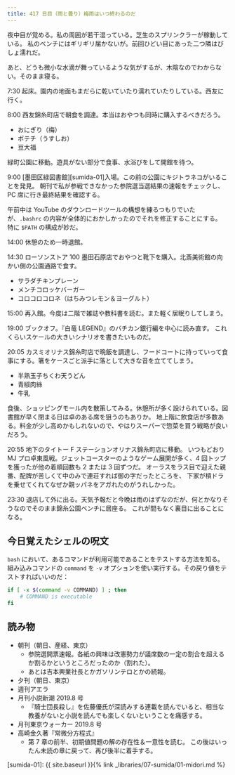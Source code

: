 ```yaml
---
title: 417 日目（雨と曇り）梅雨はいつ終わるのだ
---
```


夜中目が覚める。私の周囲が若干湿っている。芝生のスプリンクラーが稼動している。
私のベンチにはギリギリ届かないが。前回ひどい目にあった二つ隣はびしょ濡れだ。

あと、どうも微小な水滴が舞っているような気がするが、木陰なのでわからない。そのまま寝る。

7:30 起床。園内の地面もまだらに乾いていたり濡れていたりしている。西友に行く。

8:00 西友錦糸町店で朝食を調達。本当はおやつも同時に購入するべきだろう。

* おにぎり（梅）
* ポテチ（うすしお）
* 豆大福

緑町公園に移動。遊具がない部分で食事、水浴びをして開館を待つ。

9:00 [墨田区緑図書館][sumida-01]入場。この前の公園にキジトラネコがいることを発見。
朝刊で私が参戦できなかった参院選当選結果の速報をチェックし、PC 席に行き最終結果を確認する。

午前中は YouTube のダウンロードツールの構想を練るつもりでいたが、`.bashrc` の内容が全体的におかしかったのでそれを修正することにする。
特に `$PATH` の構成が妙だ。

14:00 休憩のため一時退館。

14:30 ローソンストア 100 墨田石原店でおやつと靴下を購入。北斎美術館の向かい側の公園通路で食す。

* サラダチキンプレーン
* メンチコロッケバーガー
* コロコロコロネ（はちみつレモン＆ヨーグルト）

15:00 再入館。今度は二階で雑誌や教科書を読む。また軽く居眠りしてしまう。

19:00 ブックオフ。『白竜 LEGEND』のバチカン銀行編を中心に読み直す。
これくらいスケールの大きいシナリオを書きたいものだ。

20:05 カスミオリナス錦糸町店で晩飯を調達し、フードコートに持っていって食事にする。箸をケースごと派手に落として大きな音を立ててしまう。

* 半熟玉子ちくわ天うどん
* 青椒肉絲
* 牛乳

食後、ショッピングモール内を散策してみる。休憩所が多く設けられている。図書館が早く閉まる日は卓のある席を狙うのもありか。
地上階に飲食店が多数ある。料金が少し高めかもしれないので、やはりスーパーで惣菜を買う戦略が良いだろう。

20:55 地下のタイトー F ステーションオリナス錦糸町店に移動。
いつもどおり MJ プロ卓東風戦。ジェットコースターのようなゲーム展開が多く、4 回トップを獲ったが他の着順回数も 2 または 3 回ずつだ。
オーラスをラス目で迎えた親番、配牌が苦しくて中のみで連荘すれば御の字だったところを、
下家が槓ドラを乗せてくれてなぜか親ッパネをアガれたのがうれしかった。

23:30 退店して外に出る。天気予報だと今晩は雨のはずなのだが、何とかなりそうなのでそのまま錦糸公園ベンチに居座る。
これが間もなく裏目に出ることになる。

## 今日覚えたシェルの呪文

`bash` において、あるコマンドが利用可能であることをテストする方法を知る。
組み込みコマンドの `command` を `-v` オプションを使い実行する。その戻り値をテストすればいいのだ：

```bash
if [ -x $(command -v COMMAND) ] ; then
    # COMMAND is executable
fi
```

## 読み物

* 朝刊（朝日、産経、東京）
  * 参院選開票速報。各紙の興味は改憲勢力が議席数の一定の割合を超えるか割るかというところだったのか（割れた）。
  * あとは吉本興業社長とかガソリンテロとかの続報。
* 夕刊（朝日、東京）
* 週刊アエラ
* 月刊小説新潮 2019.8 号
  * 『騎士団長殺し』を佐藤優氏が深読みする連載を読んでいると、相当な教養がないと小説を読んでも楽しくないということを痛感する。
* 月刊東京ウォーカー 2019.8 号
* 高崎金久著『常微分方程式』
  * 第 7 章の前半、初期値問題の解の存在性＆一意性を読む。
    この後はいったん未読の章に戻って、再び後半に着手する。

[sumida-01]: {{ site.baseurl }}{% link _libraries/07-sumida/01-midori.md %}
